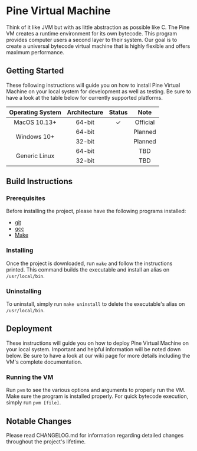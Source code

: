 # Pine Virtual Machine

Think of it like JVM but with as little abstraction as possible like C. The Pine VM creates a runtime environment for its own bytecode. This program provides computer users a second layer to their system. Our goal is to create a universal bytecode virtual machine that is highly flexible and offers maximum performance.

## Getting Started

These following instructions will guide you on how to install Pine Virtual Machine on your local system for development as well as testing. Be sure to have a look at the table below for currently supported platforms.

<table>
    <thead>
        <tr>
            <th>Operating System</th>
            <th>Architecture</th>
            <th>Status</th>
            <th>Note</th>
        </tr>
    </thread>
    <tbody>
        <tr>
            <td align="center">MacOS 10.13+</td>
            <td align="center">64-bit</td>
            <td align="center">&#10003;</td>
            <td align="center">Official</td>
        </tr>
        <tr>
            <td rowspan=2 align="center">Windows 10+</td>
            <td align="center">64-bit</td>
            <td></td>
            <td align="center">Planned</td>
        </tr>
        <tr>
            <td align="center">32-bit</td>
            <td></td>
            <td align="center">Planned</td>
        </tr>
        <tr>
            <td rowspan=2 align="center">Generic Linux</td>
            <td align="center">64-bit</td>
            <td></td>
            <td align="center">TBD</td>
        </tr>
        <tr>
            <td align="center">32-bit</td>
            <td></td>
            <td align="center">TBD</td>
        </tr>
    </tbody>
</table>

## Build Instructions

### Prerequisites

Before installing the project, please have the following programs installed:
* [git](https://git-scm.com/)
* [gcc](https://gcc.gnu.org/)
* [Make](https://www.gnu.org/software/make/)

### Installing

Once the project is downloaded, run `make` and follow the instructions printed. This command builds the executable and install an alias on `/usr/local/bin`.

### Uninstalling

To uninstall, simply run `make uninstall` to delete the executable's alias on `/usr/local/bin`.

## Deployment

These instructions will guide you on how to deploy Pine Virtual Machine on your local system. Important and helpful information will be noted down below. Be sure to have a look at our wiki page for more details including the VM's complete documentation.

### Running the VM

Run `pvm` to see the various options and arguments to properly run the VM. Make sure the program is installed properly. For quick bytecode execution, simply run `pvm [file]`.

## Notable Changes

Please read CHANGELOG.md for information regarding detailed changes throughout the project's lifetime.

